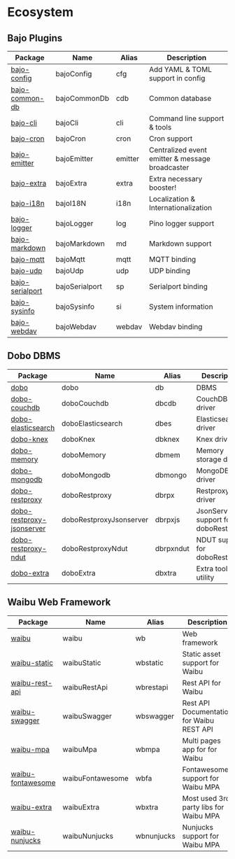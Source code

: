 # Ecosystem

## Bajo Plugins

| Package | Name | Alias | Description |
| ------- | ---- | ----- | ----------- |
| [bajo-config](https://github.com/ardhi/bajo-config) | bajoConfig | cfg | Add YAML & TOML support in config |
| [bajo-common-db](https://github.com/ardhi/bajo-common-db) | bajoCommonDb | cdb | Common database |
| [bajo-cli](https://github.com/ardhi/bajo-cli) | bajoCli | cli | Command line support & tools |
| [bajo-cron](https://github.com/ardhi/bajo-cron) | bajoCron | cron | Cron support |
| [bajo-emitter](https://github.com/ardhi/bajo-emitter) | bajoEmitter | emitter | Centralized event emitter & message broadcaster |
| [bajo-extra](https://github.com/ardhi/bajo-extra) | bajoExtra | extra | Extra necessary booster! |
| [bajo-i18n](https://github.com/ardhi/bajo-i18n) | bajoI18N | i18n | Localization & Internationalization |
| [bajo-logger](https://github.com/ardhi/bajo-logger) | bajoLogger | log | Pino logger support |
| [bajo-markdown](https://github.com/ardhi/bajo-markdown) | bajoMarkdown | md | Markdown support |
| [bajo-mqtt](https://github.com/ardhi/bajo-mqtt) | bajoMqtt | mqtt | MQTT binding |
| [bajo-udp](https://github.com/ardhi/bajo-udp) | bajoUdp | udp | UDP binding |
| [bajo-serialport](https://github.com/ardhi/bajo-serialport) | bajoSerialport | sp | Serialport binding |
| [bajo-sysinfo](https://github.com/ardhi/bajo-sysinfo) | bajoSysinfo | si | System information |
| [bajo-webdav](https://github.com/ardhi/bajo-webdav) | bajoWebdav | webdav | Webdav binding |

## Dobo DBMS

| Package | Name | Alias | Description |
| ------- | ---- | ----- | ----------- |
| [dobo](https://github.com/ardhi/dobo) | dobo | db | DBMS |
| [dobo-couchdb](https://github.com/ardhi/dobo-couchdb) | doboCouchdb | dbcdb | CouchDB driver |
| [dobo-elasticsearch](https://github.com/ardhi/dobo-elasticsearch) | doboElasticsearch | dbes | Elasticsearch driver |
| [dobo-knex](https://github.com/ardhi/dobo-knex) | doboKnex | dbknex | Knex driver |
| [dobo-memory](https://github.com/ardhi/dobo-memory) | doboMemory | dbmem | Memory storage driver |
| [dobo-mongodb](https://github.com/ardhi/dobo-mongodb) | doboMongodb | dbmongo | MongoDB driver |
| [dobo-restproxy](https://github.com/ardhi/dobo-restproxy) | doboRestproxy | dbrpx | Restproxy driver |
| [dobo-restproxy-jsonserver](https://github.com/ardhi/dobo-restproxy-jsonserver) | doboRestproxyJsonserver | dbrpxjs | JsonServer support for doboRestproxy |
| [dobo-restproxy-ndut](https://github.com/ardhi/dobo-restproxy-ndut) | doboRestproxyNdut | dbrpxndut | NDUT support for doboRestproxy |
| [dobo-extra](https://github.com/ardhi/dobo-extra) | doboExtra | dbxtra | Extra tools & utility |

## Waibu Web Framework

| Package | Name | Alias | Description |
| ------- | ---- | ----- | ----------- |
| [waibu](https://github.com/ardhi/waibu) | waibu | wb | Web framework |
| [waibu-static](https://github.com/ardhi/waibu-static) | waibuStatic | wbstatic | Static asset support for Waibu |
| [waibu-rest-api](https://github.com/ardhi/waibu-rest-api) | waibuRestApi | wbrestapi | Rest API for Waibu |
| [waibu-swagger](https://github.com/ardhi/waibu-swagger) | waibuSwagger | wbswagger | Rest API Documentation for Waibu REST API |
| [waibu-mpa](https://github.com/ardhi/waibu-mpa) | waibuMpa | wbmpa | Multi pages app for for Waibu |
| [waibu-fontawesome](https://github.com/ardhi/waibu-fontawesome) | waibuFontawesome | wbfa | Fontawesome support for Waibu MPA |
| [waibu-extra](https://github.com/ardhi/waibu-extra) | waibuExtra | wbxtra | Most used 3rd party libs for Waibu MPA |
| [waibu-nunjucks](https://github.com/ardhi/waibu-nunjucks) | waibuNunjucks | wbnunjucks | Nunjucks support for Waibu MPA |
